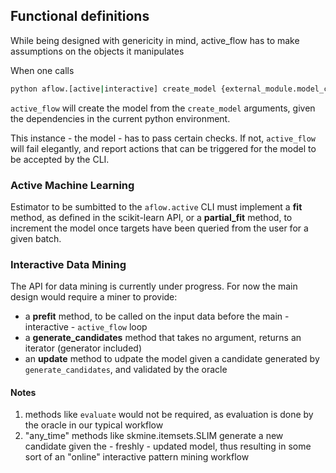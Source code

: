 ## Functional definitions
While being designed with genericity in mind, active_flow has to make assumptions on the objects it manipulates

When one calls 
```bash
python aflow.[active|interactive] create_model {external_module.model_class} ...
```
`active_flow` will create the model from the `create_model` arguments, given the dependencies in the current python environment.

This instance - the model - has to pass certain checks. If not, `active_flow` will fail elegantly, and report actions that can
be triggered for the model to be accepted by the CLI.

### Active Machine Learning
Estimator to be sumbitted to the `aflow.active` CLI must implement a **fit** method, as defined in the scikit-learn API,
or a **partial_fit** method, to increment the model once targets have been queried from the user for a given batch.


### Interactive Data Mining
The API for data mining is currently under progress. For now the main design would require a miner to provide:
- a **prefit** method, to be called on the input data before the main -interactive - `active_flow` loop  
- a **generate_candidates** method that takes no argument, returns an iterator (generator included)
- an **update** method to udpate the model given a candidate generated by `generate_candidates`, and validated by the oracle

#### Notes
1. methods like `evaluate` would not be required, as evaluation is done by the oracle in our typical workflow
2. "any_time" methods like skmine.itemsets.SLIM generate a new candidate given the - freshly - updated model, thus resulting 
 in some sort of an "online" interactive pattern mining workflow

